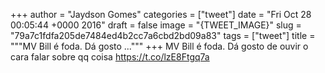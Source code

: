 
+++
author = "Jaydson Gomes"
categories = ["tweet"]
date = "Fri Oct 28 00:05:44 +0000 2016"
draft = false
image = "{TWEET_IMAGE}"
slug = "79a7c1fdfa205de7484ed4b2cc7a6cbd2bd09a83"
tags = ["tweet"]
title = """MV Bill é foda. Dá gosto ..."""
+++
MV Bill é foda. Dá gosto de ouvir o cara falar sobre qq coisa https://t.co/lzE8Ftgq7a
